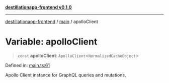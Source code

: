 [**destillationapp-frontend v0.1.0**](../../README.md)

***

[destillationapp-frontend](../../modules.md) / [main](../README.md) / apolloClient

# Variable: apolloClient

> `const` **apolloClient**: `ApolloClient`\<`NormalizedCacheObject`\>

Defined in: [main.ts:61](https://github.com/DestillApp/main/blob/76aba95a5d8c1d9174ebde73d7b50f0ea64b491a/frontend/src/main.ts#L61)

Apollo Client instance for GraphQL queries and mutations.
